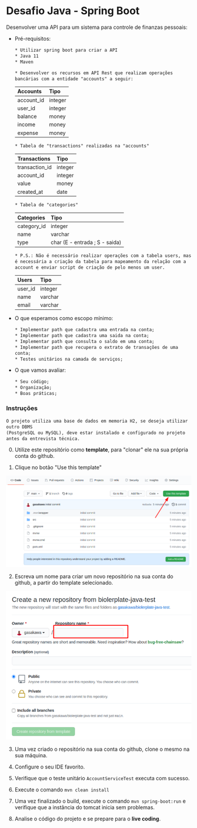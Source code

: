 # Desafio Java - Spring Boot

Desenvolver uma API para um sistema para controle de finanzas pessoais:

- Pré-requisitos:
  ```
  * Utilizar spring boot para criar a API
  * Java 11
  * Maven
  ```
  
  ```
  * Desenvolver os recursos em API Rest que realizam operações bancárias com a entidade "accounts" a seguir:
  ```
  | Accounts | Tipo |
  |-|-|
  | account_id | integer |
  | user_id | integer |
  | balance | money |
  | income | money |
  | expense | money |

  ```
  * Tabela de "transactions" realizadas na "accounts"
  ```
  | Transactions | Tipo |
  |-|-|
  | transaction_id | integer |
  | account_id | integer |
  | value | money |
  | created_at | date |

  ```
  * Tabela de "categories" 
  ```
  | Categories | Tipo |
  |-|-|
  | category_id | integer |
  | name | varchar |
  | type | char (E - entrada ; S - saida) |

  ```
  * P.S.: Não é necessário realizar operações com a tabela users, mas é necessária a criação da tabela para mapeamento da relação com a account e enviar script de criação de pelo menos um user.
  ```

  | Users | Tipo |
  |-|-|
  | user_id | integer |
  | name | varchar |
  | email | varchar |

- O que esperamos como escopo mínimo:
  ```
  * Implementar path que cadastra uma entrada na conta;
  * Implementar path que cadastra uma saida na conta;
  * Implementar path que consulta o saldo em uma conta;
  * Implementar path que recupera o extrato de transações de uma conta;
  * Testes unitários na camada de serviços;
  ```

- O que vamos avaliar:
  ```
  * Seu código; 
  * Organização;
  * Boas práticas;
  ```


### Instruções
``` 
O projeto utiliza uma base de dados em memoria H2, se deseja utilizar outro DBMS 
(PostgreSQL ou MySQL), deve estar instalado e configurado no projeto 
antes da entrevista técnica.
```

0. Utilize este repositório como **template**, para "clonar" ele na sua própria conta do github.

1. Clique no botão "Use this template"

![](images/1.png)

2. Escreva um nome para criar um novo repositório na sua conta do github, a partir do template selecionado.

![](images/2.png)

3. Uma vez criado o repositório na sua conta do github, clone o mesmo na sua máquina.

4. Configure o seu IDE favorito.
   
5. Verifique que o teste unitário ```AccountServiceTest``` executa com sucesso.

6. Execute o comando ```mvn clean install```

7. Uma vez finalizado o build, execute o comando ```mvn spring-boot:run``` e verifique que a instância do tomcat inicia sem problemas.

8. Analise o código do projeto e se prepare para o **live coding**.





